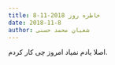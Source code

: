 ```yaml
---
title: خاطره روز 2018-11-8
date: 2018-11-8
author: شعبان محمد حسنی
---
```


اصلا یادم نمیاد امروز چی کار کردم.